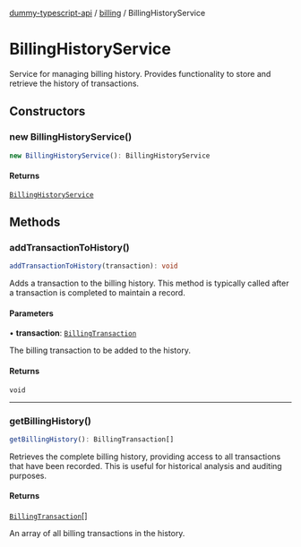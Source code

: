 [dummy-typescript-api](../../index.md) / [billing](../index.md) / BillingHistoryService

# BillingHistoryService

Service for managing billing history.
Provides functionality to store and retrieve the history of transactions.

## Constructors

### new BillingHistoryService()

```ts
new BillingHistoryService(): BillingHistoryService
```

#### Returns

[`BillingHistoryService`](BillingHistoryService.md)

## Methods

### addTransactionToHistory()

```ts
addTransactionToHistory(transaction): void
```

Adds a transaction to the billing history.
This method is typically called after a transaction is completed to maintain a record.

#### Parameters

• **transaction**: [`BillingTransaction`](../interfaces/BillingTransaction.md)

The billing transaction to be added to the history.

#### Returns

`void`

***

### getBillingHistory()

```ts
getBillingHistory(): BillingTransaction[]
```

Retrieves the complete billing history, providing access to all transactions that have been recorded.
This is useful for historical analysis and auditing purposes.

#### Returns

[`BillingTransaction`](../interfaces/BillingTransaction.md)[]

An array of all billing transactions in the history.
